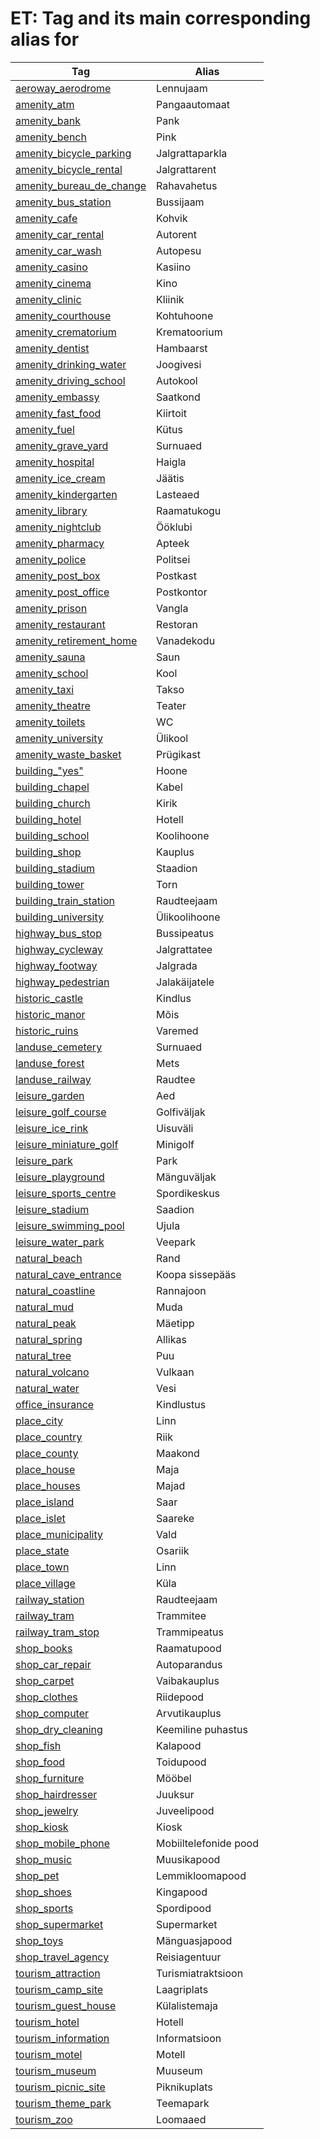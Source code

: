 # ET: Tag and its main corresponding alias for 

Tag | Alias 
--- | --- 
[aeroway\_aerodrome](https://taginfo.openstreetmap.org/tags/aeroway=aerodrome) | Lennujaam
[amenity\_atm](https://taginfo.openstreetmap.org/tags/amenity=atm) | Pangaautomaat
[amenity\_bank](https://taginfo.openstreetmap.org/tags/amenity=bank) | Pank
[amenity\_bench](https://taginfo.openstreetmap.org/tags/amenity=bench) | Pink
[amenity\_bicycle\_parking](https://taginfo.openstreetmap.org/tags/amenity=bicycle_parking) | Jalgrattaparkla
[amenity\_bicycle\_rental](https://taginfo.openstreetmap.org/tags/amenity=bicycle_rental) | Jalgrattarent
[amenity\_bureau\_de\_change](https://taginfo.openstreetmap.org/tags/amenity=bureau_de_change) | Rahavahetus
[amenity\_bus\_station](https://taginfo.openstreetmap.org/tags/amenity=bus_station) | Bussijaam
[amenity\_cafe](https://taginfo.openstreetmap.org/tags/amenity=cafe) | Kohvik
[amenity\_car\_rental](https://taginfo.openstreetmap.org/tags/amenity=car_rental) | Autorent
[amenity\_car\_wash](https://taginfo.openstreetmap.org/tags/amenity=car_wash) | Autopesu
[amenity\_casino](https://taginfo.openstreetmap.org/tags/amenity=casino) | Kasiino
[amenity\_cinema](https://taginfo.openstreetmap.org/tags/amenity=cinema) | Kino
[amenity\_clinic](https://taginfo.openstreetmap.org/tags/amenity=clinic) | Kliinik
[amenity\_courthouse](https://taginfo.openstreetmap.org/tags/amenity=courthouse) | Kohtuhoone
[amenity\_crematorium](https://taginfo.openstreetmap.org/tags/amenity=crematorium) | Krematoorium
[amenity\_dentist](https://taginfo.openstreetmap.org/tags/amenity=dentist) | Hambaarst
[amenity\_drinking\_water](https://taginfo.openstreetmap.org/tags/amenity=drinking_water) | Joogivesi
[amenity\_driving\_school](https://taginfo.openstreetmap.org/tags/amenity=driving_school) | Autokool
[amenity\_embassy](https://taginfo.openstreetmap.org/tags/amenity=embassy) | Saatkond
[amenity\_fast\_food](https://taginfo.openstreetmap.org/tags/amenity=fast_food) | Kiirtoit
[amenity\_fuel](https://taginfo.openstreetmap.org/tags/amenity=fuel) | Kütus
[amenity\_grave\_yard](https://taginfo.openstreetmap.org/tags/amenity=grave_yard) | Surnuaed
[amenity\_hospital](https://taginfo.openstreetmap.org/tags/amenity=hospital) | Haigla
[amenity\_ice\_cream](https://taginfo.openstreetmap.org/tags/amenity=ice_cream) | Jäätis
[amenity\_kindergarten](https://taginfo.openstreetmap.org/tags/amenity=kindergarten) | Lasteaed
[amenity\_library](https://taginfo.openstreetmap.org/tags/amenity=library) | Raamatukogu
[amenity\_nightclub](https://taginfo.openstreetmap.org/tags/amenity=nightclub) | Ööklubi
[amenity\_pharmacy](https://taginfo.openstreetmap.org/tags/amenity=pharmacy) | Apteek
[amenity\_police](https://taginfo.openstreetmap.org/tags/amenity=police) | Politsei
[amenity\_post\_box](https://taginfo.openstreetmap.org/tags/amenity=post_box) | Postkast
[amenity\_post\_office](https://taginfo.openstreetmap.org/tags/amenity=post_office) | Postkontor
[amenity\_prison](https://taginfo.openstreetmap.org/tags/amenity=prison) | Vangla
[amenity\_restaurant](https://taginfo.openstreetmap.org/tags/amenity=restaurant) | Restoran
[amenity\_retirement\_home](https://taginfo.openstreetmap.org/tags/amenity=retirement_home) | Vanadekodu
[amenity\_sauna](https://taginfo.openstreetmap.org/tags/amenity=sauna) | Saun
[amenity\_school](https://taginfo.openstreetmap.org/tags/amenity=school) | Kool
[amenity\_taxi](https://taginfo.openstreetmap.org/tags/amenity=taxi) | Takso
[amenity\_theatre](https://taginfo.openstreetmap.org/tags/amenity=theatre) | Teater
[amenity\_toilets](https://taginfo.openstreetmap.org/tags/amenity=toilets) | WC
[amenity\_university](https://taginfo.openstreetmap.org/tags/amenity=university) | Ülikool
[amenity\_waste\_basket](https://taginfo.openstreetmap.org/tags/amenity=waste_basket) | Prügikast
[building\_&quot;yes&quot;](https://taginfo.openstreetmap.org/tags/building=&quot;yes&quot;) | Hoone
[building\_chapel](https://taginfo.openstreetmap.org/tags/building=chapel) | Kabel
[building\_church](https://taginfo.openstreetmap.org/tags/building=church) | Kirik
[building\_hotel](https://taginfo.openstreetmap.org/tags/building=hotel) | Hotell
[building\_school](https://taginfo.openstreetmap.org/tags/building=school) | Koolihoone
[building\_shop](https://taginfo.openstreetmap.org/tags/building=shop) | Kauplus
[building\_stadium](https://taginfo.openstreetmap.org/tags/building=stadium) | Staadion
[building\_tower](https://taginfo.openstreetmap.org/tags/building=tower) | Torn
[building\_train\_station](https://taginfo.openstreetmap.org/tags/building=train_station) | Raudteejaam
[building\_university](https://taginfo.openstreetmap.org/tags/building=university) | Ülikoolihoone
[highway\_bus\_stop](https://taginfo.openstreetmap.org/tags/highway=bus_stop) | Bussipeatus
[highway\_cycleway](https://taginfo.openstreetmap.org/tags/highway=cycleway) | Jalgrattatee
[highway\_footway](https://taginfo.openstreetmap.org/tags/highway=footway) | Jalgrada
[highway\_pedestrian](https://taginfo.openstreetmap.org/tags/highway=pedestrian) | Jalakäijatele
[historic\_castle](https://taginfo.openstreetmap.org/tags/historic=castle) | Kindlus
[historic\_manor](https://taginfo.openstreetmap.org/tags/historic=manor) | Mõis
[historic\_ruins](https://taginfo.openstreetmap.org/tags/historic=ruins) | Varemed
[landuse\_cemetery](https://taginfo.openstreetmap.org/tags/landuse=cemetery) | Surnuaed
[landuse\_forest](https://taginfo.openstreetmap.org/tags/landuse=forest) | Mets
[landuse\_railway](https://taginfo.openstreetmap.org/tags/landuse=railway) | Raudtee
[leisure\_garden](https://taginfo.openstreetmap.org/tags/leisure=garden) | Aed
[leisure\_golf\_course](https://taginfo.openstreetmap.org/tags/leisure=golf_course) | Golfiväljak
[leisure\_ice\_rink](https://taginfo.openstreetmap.org/tags/leisure=ice_rink) | Uisuväli
[leisure\_miniature\_golf](https://taginfo.openstreetmap.org/tags/leisure=miniature_golf) | Minigolf
[leisure\_park](https://taginfo.openstreetmap.org/tags/leisure=park) | Park
[leisure\_playground](https://taginfo.openstreetmap.org/tags/leisure=playground) | Mänguväljak
[leisure\_sports\_centre](https://taginfo.openstreetmap.org/tags/leisure=sports_centre) | Spordikeskus
[leisure\_stadium](https://taginfo.openstreetmap.org/tags/leisure=stadium) | Saadion
[leisure\_swimming\_pool](https://taginfo.openstreetmap.org/tags/leisure=swimming_pool) | Ujula
[leisure\_water\_park](https://taginfo.openstreetmap.org/tags/leisure=water_park) | Veepark
[natural\_beach](https://taginfo.openstreetmap.org/tags/natural=beach) | Rand
[natural\_cave\_entrance](https://taginfo.openstreetmap.org/tags/natural=cave_entrance) | Koopa sissepääs
[natural\_coastline](https://taginfo.openstreetmap.org/tags/natural=coastline) | Rannajoon
[natural\_mud](https://taginfo.openstreetmap.org/tags/natural=mud) | Muda
[natural\_peak](https://taginfo.openstreetmap.org/tags/natural=peak) | Mäetipp
[natural\_spring](https://taginfo.openstreetmap.org/tags/natural=spring) | Allikas
[natural\_tree](https://taginfo.openstreetmap.org/tags/natural=tree) | Puu
[natural\_volcano](https://taginfo.openstreetmap.org/tags/natural=volcano) | Vulkaan
[natural\_water](https://taginfo.openstreetmap.org/tags/natural=water) | Vesi
[office\_insurance](https://taginfo.openstreetmap.org/tags/office=insurance) | Kindlustus
[place\_city](https://taginfo.openstreetmap.org/tags/place=city) | Linn
[place\_country](https://taginfo.openstreetmap.org/tags/place=country) | Riik
[place\_county](https://taginfo.openstreetmap.org/tags/place=county) | Maakond
[place\_house](https://taginfo.openstreetmap.org/tags/place=house) | Maja
[place\_houses](https://taginfo.openstreetmap.org/tags/place=houses) | Majad
[place\_island](https://taginfo.openstreetmap.org/tags/place=island) | Saar
[place\_islet](https://taginfo.openstreetmap.org/tags/place=islet) | Saareke
[place\_municipality](https://taginfo.openstreetmap.org/tags/place=municipality) | Vald
[place\_state](https://taginfo.openstreetmap.org/tags/place=state) | Osariik
[place\_town](https://taginfo.openstreetmap.org/tags/place=town) | Linn
[place\_village](https://taginfo.openstreetmap.org/tags/place=village) | Küla
[railway\_station](https://taginfo.openstreetmap.org/tags/railway=station) | Raudteejaam
[railway\_tram](https://taginfo.openstreetmap.org/tags/railway=tram) | Trammitee
[railway\_tram\_stop](https://taginfo.openstreetmap.org/tags/railway=tram_stop) | Trammipeatus
[shop\_books](https://taginfo.openstreetmap.org/tags/shop=books) | Raamatupood
[shop\_car\_repair](https://taginfo.openstreetmap.org/tags/shop=car_repair) | Autoparandus
[shop\_carpet](https://taginfo.openstreetmap.org/tags/shop=carpet) | Vaibakauplus
[shop\_clothes](https://taginfo.openstreetmap.org/tags/shop=clothes) | Riidepood
[shop\_computer](https://taginfo.openstreetmap.org/tags/shop=computer) | Arvutikauplus
[shop\_dry\_cleaning](https://taginfo.openstreetmap.org/tags/shop=dry_cleaning) | Keemiline puhastus
[shop\_fish](https://taginfo.openstreetmap.org/tags/shop=fish) | Kalapood
[shop\_food](https://taginfo.openstreetmap.org/tags/shop=food) | Toidupood
[shop\_furniture](https://taginfo.openstreetmap.org/tags/shop=furniture) | Mööbel
[shop\_hairdresser](https://taginfo.openstreetmap.org/tags/shop=hairdresser) | Juuksur
[shop\_jewelry](https://taginfo.openstreetmap.org/tags/shop=jewelry) | Juveelipood
[shop\_kiosk](https://taginfo.openstreetmap.org/tags/shop=kiosk) | Kiosk
[shop\_mobile\_phone](https://taginfo.openstreetmap.org/tags/shop=mobile_phone) | Mobiiltelefonide pood
[shop\_music](https://taginfo.openstreetmap.org/tags/shop=music) | Muusikapood
[shop\_pet](https://taginfo.openstreetmap.org/tags/shop=pet) | Lemmikloomapood
[shop\_shoes](https://taginfo.openstreetmap.org/tags/shop=shoes) | Kingapood
[shop\_sports](https://taginfo.openstreetmap.org/tags/shop=sports) | Spordipood
[shop\_supermarket](https://taginfo.openstreetmap.org/tags/shop=supermarket) | Supermarket
[shop\_toys](https://taginfo.openstreetmap.org/tags/shop=toys) | Mänguasjapood
[shop\_travel\_agency](https://taginfo.openstreetmap.org/tags/shop=travel_agency) | Reisiagentuur
[tourism\_attraction](https://taginfo.openstreetmap.org/tags/tourism=attraction) | Turismiatraktsioon
[tourism\_camp\_site](https://taginfo.openstreetmap.org/tags/tourism=camp_site) | Laagriplats
[tourism\_guest\_house](https://taginfo.openstreetmap.org/tags/tourism=guest_house) | Külalistemaja
[tourism\_hotel](https://taginfo.openstreetmap.org/tags/tourism=hotel) | Hotell
[tourism\_information](https://taginfo.openstreetmap.org/tags/tourism=information) | Informatsioon
[tourism\_motel](https://taginfo.openstreetmap.org/tags/tourism=motel) | Motell
[tourism\_museum](https://taginfo.openstreetmap.org/tags/tourism=museum) | Muuseum
[tourism\_picnic\_site](https://taginfo.openstreetmap.org/tags/tourism=picnic_site) | Piknikuplats
[tourism\_theme\_park](https://taginfo.openstreetmap.org/tags/tourism=theme_park) | Teemapark
[tourism\_zoo](https://taginfo.openstreetmap.org/tags/tourism=zoo) | Loomaaed
